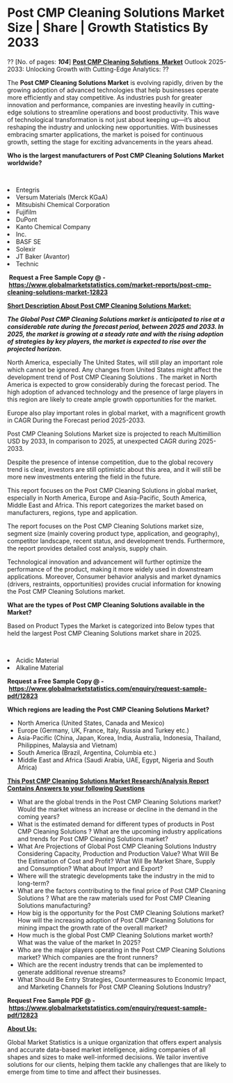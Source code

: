 <H1>Post CMP Cleaning Solutions Market Size | Share | Growth Statistics By 2033</H1><p>?? [No. of pages:&nbsp;<strong><em>104</em></strong>]&nbsp;<strong><a href="https://www.globalmarketstatistics.com/market-reports/post-cmp-cleaning-solutions-market-12823">Post CMP Cleaning Solutions &nbsp;Market</a></strong>&nbsp;Outlook 2025-2033: Unlocking Growth with Cutting-Edge Analytics: ??</p><p>The <strong>Post CMP Cleaning Solutions Market</strong> is evolving rapidly, driven by the growing adoption of advanced technologies that help businesses operate more efficiently and stay competitive. As industries push for greater innovation and performance, companies are investing heavily in cutting-edge solutions to streamline operations and boost productivity. This wave of technological transformation is not just about keeping up&mdash;it&rsquo;s about reshaping the industry and unlocking new opportunities. With businesses embracing smarter applications, the market is poised for continuous growth, setting the stage for exciting advancements in the years ahead.</p><p><strong>Who is the largest manufacturers of Post CMP Cleaning Solutions Market worldwide?</strong></p><p>&nbsp;<li>Entegris<li> Versum Materials (Merck KGaA)<li> Mitsubishi Chemical Corporation<li> Fujifilm<li> DuPont<li> Kanto Chemical Company<li> Inc.<li> BASF SE<li> Solexir<li> JT Baker (Avantor)<li> Technic</p><p>&nbsp;<strong>Request a Free Sample Copy @ -&nbsp;<a href="https://www.globalmarketstatistics.com/market-reports/post-cmp-cleaning-solutions-market-12823">https://www.globalmarketstatistics.com/market-reports/post-cmp-cleaning-solutions-market-12823</a></strong></p><p><strong><u>Short Description About Post CMP Cleaning Solutions Market:</u></strong></p><p><strong><em>The Global Post CMP Cleaning Solutions market is anticipated to rise at a considerable rate during the forecast period, between 2025 and 2033. In 2025, the market is growing at a steady rate and with the rising adoption of strategies by key players, the market is expected to rise over the projected horizon.</em></strong></p><p>North America, especially The United States, will still play an important role which cannot be ignored. Any changes from United States might affect the development trend of Post CMP Cleaning Solutions . The market in North America is expected to grow considerably during the forecast period. The high adoption of advanced technology and the presence of large players in this region are likely to create ample growth opportunities for the market.</p><p>Europe also play important roles in global market, with a magnificent growth in CAGR During the Forecast period 2025-2033.</p><p>Post CMP Cleaning Solutions Market size is projected to reach Multimillion USD by 2033, In comparison to 2025, at unexpected CAGR during 2025-2033.</p><p>Despite the presence of intense competition, due to the global recovery trend is clear, investors are still optimistic about this area, and it will still be more new investments entering the field in the future.</p><p>This report focuses on the Post CMP Cleaning Solutions in global market, especially in North America, Europe and Asia-Pacific, South America, Middle East and Africa. This report categorizes the market based on manufacturers, regions, type and application.</p><p>The report focuses on the Post CMP Cleaning Solutions market size, segment size (mainly covering product type, application, and geography), competitor landscape, recent status, and development trends. Furthermore, the report provides detailed cost analysis, supply chain.</p><p>Technological innovation and advancement will further optimize the performance of the product, making it more widely used in downstream applications. Moreover, Consumer behavior analysis and market dynamics (drivers, restraints, opportunities) provides crucial information for knowing the Post CMP Cleaning Solutions market.</p><p><strong>What are the types of Post CMP Cleaning Solutions available in the Market?</strong></p><p>Based on Product Types the Market is categorized into Below types that held the largest Post CMP Cleaning Solutions market share in 2025.</p><p>&nbsp;<li>Acidic Material<li> Alkaline Material&nbsp;</p><p><strong>Request a Free Sample Copy @ -&nbsp;<a href="https://www.globalmarketstatistics.com/enquiry/request-sample-pdf/12823">https://www.globalmarketstatistics.com/enquiry/request-sample-pdf/12823</a></strong></p><p><strong>Which regions are leading the Post CMP Cleaning Solutions Market?</strong></p><ul><li>North America (United States, Canada and Mexico)</li><li>Europe (Germany, UK, France, Italy, Russia and Turkey etc.)</li><li>Asia-Pacific (China, Japan, Korea, India, Australia, Indonesia, Thailand, Philippines, Malaysia and Vietnam)</li><li>South America (Brazil, Argentina, Columbia etc.)</li><li>Middle East and Africa (Saudi Arabia, UAE, Egypt, Nigeria and South Africa)</li></ul><p><strong><u>This Post CMP Cleaning Solutions Market Research/Analysis Report Contains Answers to your following Questions</u></strong></p><ul><li>What are the global trends in the Post CMP Cleaning Solutions market? Would the market witness an increase or decline in the demand in the coming years?</li><li>What is the estimated demand for different types of products in Post CMP Cleaning Solutions ? What are the upcoming industry applications and trends for Post CMP Cleaning Solutions market?</li><li>What Are Projections of Global Post CMP Cleaning Solutions Industry Considering Capacity, Production and Production Value? What Will Be the Estimation of Cost and Profit? What Will Be Market Share, Supply and Consumption? What about Import and Export?</li><li>Where will the strategic developments take the industry in the mid to long-term?</li><li>What are the factors contributing to the final price of Post CMP Cleaning Solutions ? What are the raw materials used for Post CMP Cleaning Solutions manufacturing?</li><li>How big is the opportunity for the Post CMP Cleaning Solutions market? How will the increasing adoption of Post CMP Cleaning Solutions for mining impact the growth rate of the overall market?</li><li>How much is the global Post CMP Cleaning Solutions market worth? What was the value of the market In 2025?</li><li>Who are the major players operating in the Post CMP Cleaning Solutions market? Which companies are the front runners?</li><li>Which are the recent industry trends that can be implemented to generate additional revenue streams?</li><li>What Should Be Entry Strategies, Countermeasures to Economic Impact, and Marketing Channels for Post CMP Cleaning Solutions Industry?</li></ul><p><strong>Request Free Sample PDF @ -&nbsp;<a href="https://www.globalmarketstatistics.com/enquiry/request-sample-pdf/12823">https://www.globalmarketstatistics.com/enquiry/request-sample-pdf/12823</a></strong></p><p><strong><u>About Us:</u></strong></p><p>Global Market Statistics&nbsp;is a unique organization that offers expert analysis and accurate data-based market intelligence, aiding companies of all shapes and sizes to make well-informed decisions. We tailor inventive solutions for our clients, helping them tackle any challenges that are likely to emerge from time to time and affect their businesses.</p>
